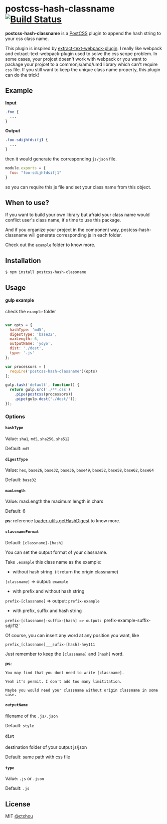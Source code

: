 # postcss-hash-classname [![Build Status][ci-img]][ci]

**postcss-hash-classname** is a [PostCSS] plugin to append the hash string to your css class name.

This plugin is inspired by [extract-text-webpack-plugin](https://github.com/webpack/extract-text-webpack-plugin). I really like webpack and extract-text-webpack-plugin used to solve the css scope problem. In some cases, your projcet doesn't work with webpack or you want to package your projcet to a commonjs/amd/umd library which can't require `css` file. If you still want to keep the unique class name property, this plugin can do the trick!

[PostCSS]: https://github.com/postcss/postcss
[ci-img]:  https://travis-ci.org/ctxhou/postcss-hash-classname.svg
[ci]:      https://travis-ci.org/ctxhou/postcss-hash-classname


## Example

**Input**

```css
.foo {
  ...
}
```

**Output**
```css
.foo-sdijhfdsifj1 {
  ...
}
```

then it would generate the corresponding `js/json` file.

```js
module.exports = {
  foo: "foo-sdijhfdsifj1"
}
```

so you can require this js file and set your class name from this object.

## When to use?

If you want to build your own library but afraid your class name would conflict user's class name, it's time to use this package.

And if you organize your project in the component way, postcss-hash-classname will generate corresponding js in each folder.

Check out the `example` folder to know more.

## Installation

```
$ npm install postcss-hash-classname
```

## Usage

#### gulp example
check the `example` folder
```js

var opts = {
  hashType: 'md5',
  digestType: 'base32',
  maxLength: 6,
  outputName: 'yoyo',
  dist: './dest',
  type: '.js'
};

var processors = [
  require('postcss-hash-classname')(opts)
];

gulp.task('default', function() {
  return gulp.src('./**.css')
    .pipe(postcss(processors))
    .pipe(gulp.dest('./dest/'));
});
```

### Options

#### `hashType`

Value: `sha1`, `md5`, `sha256`, `sha512`

Default: `md5`

#### `digestType`

Value: `hex`, `base26`, `base32`, `base36`, `base49`, `base52`, `base58`, `base62`, `base64`

Default: `base32`

#### `maxLength`

Value: maxLength the maximum length in chars

Default: 6

**ps**: reference [loader-utils.getHashDigest](https://github.com/webpack/loader-utils#gethashdigest) to know more.

#### `classnameFormat`

Default: `[classname]-[hash]`

You can set the output format of your classname.

Take `.example` this class name as the example:

* without hash string. (it return the origin classname)

`[classname]` => output: `example`

* with prefix and without hash string

`prefix-[classname]` => output: `prefix-example`

* with prefix, suffix and hash string

`prefix-[classname]-suffix-[hash] => output: `prefix-example-suffix-sdjif12`

Of course, you can insert any word at any position you want, like

`prefix_[classname]___sufix-[hash]-hey111`

Just remember to keep the `[classname]` and `[hash]` word.

**ps**:

```
You may find that you dont need to write [classname].

Yeah it's permit. I don't add too many limititation.

Maybe you would need your classname without origin classname in some case.
```
#### `outputName`

filename of the `.js/.json`

Default: `style`

#### `dist`

destination folder of your output js/json

Default: same path with css file

#### `type`

Value: `.js` or `.json`

Default: `.js`


## License

MIT [@ctxhou](github.com/ctxhou)
